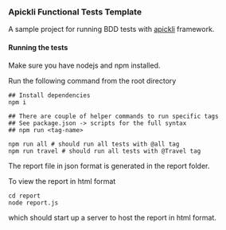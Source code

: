 ### Apickli Functional Tests Template

A sample project for running BDD tests with [apickli](https://github.com/apickli/apickli) framework.

#### Running the tests

Make sure you have nodejs and npm installed.

Run the following command from the root directory

```
## Install dependencies
npm i

## There are couple of helper commands to run specific tags
## See package.json -> scripts for the full syntax
## npm run <tag-name>

npm run all # should run all tests with @all tag
npm run travel # should run all tests with @Travel tag
```

The report file in json format is generated in the report folder.

To view the report in html format

```
cd report
node report.js
```

which should start up a server to host the report in html format.

